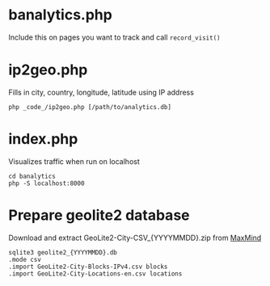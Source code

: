 # banalytics.php 
Include this on pages you want to track and call `record_visit()`

# ip2geo.php
Fills in city, country, longitude, latitude using IP address
```
php _code_/ip2geo.php [/path/to/analytics.db]
```

# index.php
Visualizes traffic when run on localhost
```
cd banalytics
php -S localhost:8000
```

# Prepare geolite2 database
Download and extract GeoLite2-City-CSV_{YYYYMMDD}.zip from [MaxMind](https://dev.maxmind.com)
```
sqlite3 geolite2_{YYYYMMDD}.db
.mode csv
.import GeoLite2-City-Blocks-IPv4.csv blocks
.import GeoLite2-City-Locations-en.csv locations
```